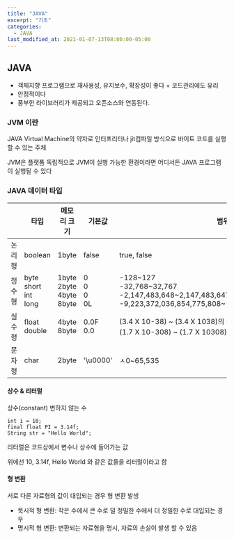 ```yaml
---
title: "JAVA"
excerpt: "기초"
categories:
  - JAVA
last_modified_at: 2021-01-07-13T08:06:00-05:00
---
```




## JAVA

- 객체지향 프로그램으로 재사용성, 유지보수, 확장성이 좋다 + 코드관리에도 유리
- 안정적이다
- 풍부한 라이브러리가 제공되고 오픈소스와 연동된다.



### JVM 이란

JAVA Virtual Machine의 약자로 인터프리터나 jit컴파일 방식으로 바이트 코드를 실행 할 수 있는 주체

JVM은 플랫폼 독립적으로 JVM이 실행 가능한 환경이라면 어디서든 JAVA 프로그램이 실행될 수 있다



### JAVA 데이터 타입

|        | 타입                          | 메모리 크기                         | 기본값               | 범위                                                         |
| ------ | ----------------------------- | ----------------------------------- | -------------------- | ------------------------------------------------------------ |
| 논리형 | boolean                       | 1byte                               | false                | true, false                                                  |
| 정수형 | byte<br>short<br>int<br/>long | 1byte<br/>2byte<br/>4byte<br/>8byte | 0<br/>0<br/>0<br/>0L | -128~127<br/>-32,768~32,767<br/>-2,147,483,648~2,147,483,647<br/>-9,223,372,036,854,775,808~-9,223,372,036,854,775,807 |
| 실수형 | float<br/>double              | 4byte<br/>8byte                     | 0.0F<br/>0.0         | (3.4 X 10-38) ~ (3.4 X 1038)의 근삿값<br>(1.7 X 10-308) ~ (1.7 X 10308)의 근삿값 |
| 문자형 | char                          | 2byte                               | '\u0000'             | ㅅ0~65,535                                                   |

#### 상수 & 리터럴

상수(constant) 변하지 않는 수

```
int i = 10;
final float PI = 3.14f;
String str = "Hello World";
```

리터럴은 코드상에서 변수나 상수에 들어가는 값

위에선 10, 3.14f, Hello World	와 같은 값들을 리터럴이라고 함

#### 형 변환

서로 다른 자료형의 값이 대입되는 경우 형 변환 발생

- 묵시적 형 변환: 작은 수에서 큰 수로 덜 정밀한 수에서 더 정밀한 수로 대입되는 경우
- 명시적 형 변환: 변환되는 자료형을 명시, 자료의 손실이 발생 할 수 있음


